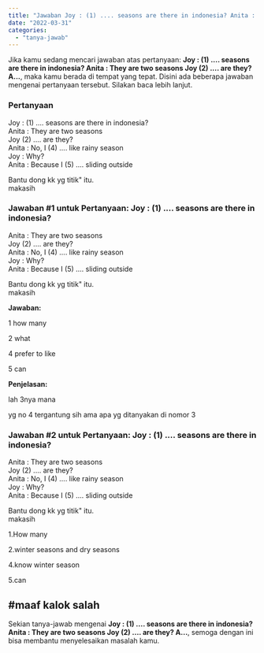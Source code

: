 ```yaml
---
title: "Jawaban Joy : (1) .... seasons are there in indonesia? Anita : They are two seasons Joy (2) .... are they? A..."
date: "2022-03-31"
categories: 
  - "tanya-jawab"
---
```


Jika kamu sedang mencari jawaban atas pertanyaan: **Joy : (1) .... seasons are there in indonesia? Anita : They are two seasons Joy (2) .... are they? A...**, maka kamu berada di tempat yang tepat. Disini ada beberapa jawaban mengenai pertanyaan tersebut. Silakan baca lebih lanjut.

### Pertanyaan

Joy : (1) .... seasons are there in indonesia?  
Anita : They are two seasons  
Joy (2) .... are they?  
Anita : No, I (4) .... like rainy season  
Joy : Why?  
Anita : Because I (5) .... sliding outside  
  
Bantu dong kk yg titik" itu.  
makasih​

### Jawaban #1 untuk Pertanyaan: Joy : (1) .... seasons are there in indonesia?  
Anita : They are two seasons  
Joy (2) .... are they?  
Anita : No, I (4) .... like rainy season  
Joy : Why?  
Anita : Because I (5) .... sliding outside  
  
Bantu dong kk yg titik" itu.  
makasih​

**Jawaban:**

1 how many

2 what

4 prefer to like

5 can

**Penjelasan:**

lah 3nya mana

yg no 4 tergantung sih ama apa yg ditanyakan di nomor 3

### Jawaban #2 untuk Pertanyaan: Joy : (1) .... seasons are there in indonesia?  
Anita : They are two seasons  
Joy (2) .... are they?  
Anita : No, I (4) .... like rainy season  
Joy : Why?  
Anita : Because I (5) .... sliding outside  
  
Bantu dong kk yg titik" itu.  
makasih​

1.How many

2.winter seasons and dry seasons

4.know winter season

5.can

## #maaf kalok salah

Sekian tanya-jawab mengenai **Joy : (1) .... seasons are there in indonesia? Anita : They are two seasons Joy (2) .... are they? A...**, semoga dengan ini bisa membantu menyelesaikan masalah kamu.
